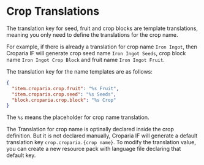 # Crop Translations

The translation key for seed, fruit and crop blocks are template translations, meaning you only need to define the translations for the crop name.

For example, if there is already a translation for crop name `Iron Ingot`, then Croparia IF will generate crop seed name `Iron Ingot Seeds`, crop block name `Iron Ingot Crop Block` and fruit name `Iron Ingot Fruit`.

The translation key for the name templates are as follows:
```json
{
  "item.croparia.crop.fruit": "%s Fruit",
  "item.croparia.crop.seed": "%s Seeds",
  "block.croparia.crop.block": "%s Crop"
}
```
The `%s` means the placeholder for crop name translation.

The Translation for crop name is optinally declared inside the crop definition. But it is not declared manually, Croparia IF will generate a default translation key `crop.croparia.{crop name}`.
To modify the translation value, you can create a new resource pack with language file declaring that default key.